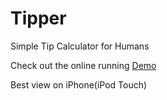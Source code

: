 Tipper
======

Simple Tip Calculator for Humans 

Check out the online running [Demo]

Best view on iPhone(iPod Touch)

[Demo]: http://rexren.com/tipper

